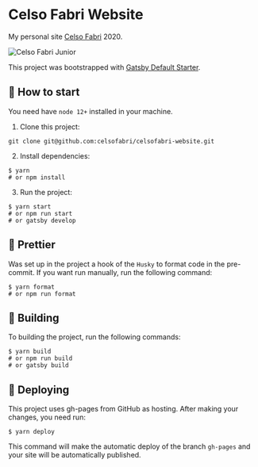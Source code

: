 # Celso Fabri Website

My personal site [Celso Fabri](https://celsofabri.com) 2020.

![Celso Fabri Junior]('assets/images/general/logo.svg')

This project was bootstrapped with [Gatsby Default Starter](https://github.com/gatsbyjs/gatsby-starter-default).

## :checkered_flag: How to start

You need have `node 12+` installed in your machine.

1. Clone this project:

```
git clone git@github.com:celsofabri/celsofabri-website.git
```

2. Install dependencies:

```
$ yarn
# or npm install
```

3. Run the project:

```
$ yarn start
# or npm run start
# or gatsby develop
```

## :tophat: Prettier

Was set up in the project a hook of the `Husky` to format code in the pre-commit. If you want run manually, run the following command:

```
$ yarn format
# or npm run format
```

## :hammer: Building

To building the project, run the following commands:

```
$ yarn build
# or npm run build
# or gatsby build
```

## :rocket: Deploying

This project uses gh-pages from GitHub as hosting. After making your changes, you need run:

```
$ yarn deploy
```

This command will make the automatic deploy of the branch `gh-pages` and your site will be automatically published.
